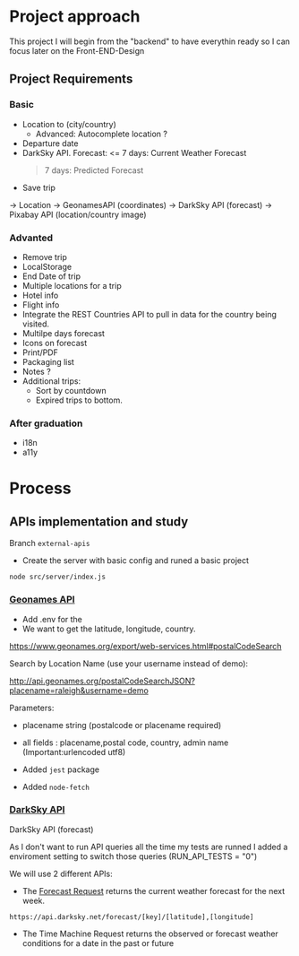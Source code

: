 # Project approach

This project I will begin from the "backend" to have everythin ready so I can focus later on the Front-END-Design

## Project Requirements

### Basic

- Location to (city/country)
  - Advanced: Autocomplete location ?
- Departure date
- DarkSky API. Forecast:
  <= 7 days: Current Weather Forecast
  > 7 days: Predicted Forecast
- Save trip

-> Location -> GeonamesAPI (coordinates) -> DarkSky API (forecast)
-> Pixabay API (location/country image)

### Advanted

- Remove trip
- LocalStorage
- End Date of trip
- Multiple locations for a trip
- Hotel info
- Flight info
- Integrate the REST Countries API to pull in data for the country being visited.
- Multilpe days forecast
- Icons on forecast
- Print/PDF
- Packaging list
- Notes ?
- Additional trips:
  - Sort by countdown
  - Expired trips to bottom.

### After graduation

- i18n
- a11y

# Process

## APIs implementation and study

Branch `external-apis`

- Create the server with basic config and runed a basic project

```
node src/server/index.js
```

### [Geonames API](http://www.geonames.org/export/web-services.html)

- Add .env for the
- We want to get the latitude, longitude, country.

https://www.geonames.org/export/web-services.html#postalCodeSearch

Search by Location Name (use your username instead of demo):

http://api.geonames.org/postalCodeSearchJSON?placename=raleigh&username=demo

Parameters:

- placename string (postalcode or placename required)
- all fields : placename,postal code, country, admin name (Important:urlencoded utf8)

- Added `jest` package
- Added `node-fetch`

### [DarkSky API](https://darksky.net/dev)

DarkSky API (forecast)

As I don't want to run API queries all the time my tests are runned I added a enviroment setting to switch those queries (RUN_API_TESTS = "0")

We will use 2 different APIs:

- The [Forecast Request](https://darksky.net/dev/docs#forecast-request) returns the current weather forecast for the next week.

```
https://api.darksky.net/forecast/[key]/[latitude],[longitude]
```

- The Time Machine Request returns the observed or forecast weather conditions for a date in the past or future
